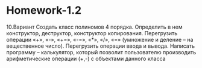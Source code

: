 # Homework-1.2
10.Вариант Создать класс полиномов 4 порядка. Определить в нем конструктор, деструктор, конструктор копирования. Перегрузить операции «+», «-», «+=», «-=», «*», «/», «=» (умножение и деление – на вещественное число). Перегрузить операции ввода и  вывода. Написать программу – калькулятор, который позволит пользователю производить арифметические  операции (+,-) с объектами данного класса
